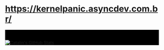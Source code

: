 
# https://kernelpanic.asyncdev.com.br/



<div style="background-color:black;"> 


<div align="center">
	<br>
			
</div>

<br>
<div>
<a href="https://github.com/cloudbyteelias/cloudbyteelias">
  <img align="center" src="https://github-readme-stats.vercel.app/api?username=cloudbyteelias&show_icons=true&theme=radical" alt="Catalin's GitHub Stats" />
</a>
</div>
<div>

</div>


